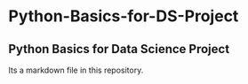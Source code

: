 # Python-Basics-for-DS-Project

## Python Basics for Data Science Project

Its a markdown file in this repository.
